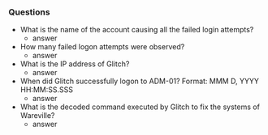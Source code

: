 ### Questions
- What is the name of the account causing all the failed login attempts?
	- answer
- How many failed logon attempts were observed?
	- answer
- What is the IP address of Glitch?
	- answer
- When did Glitch successfully logon to ADM-01? Format: MMM D, YYYY HH:MM:SS.SSS
	- answer
- What is the decoded command executed by Glitch to fix the systems of Wareville?
	- answer